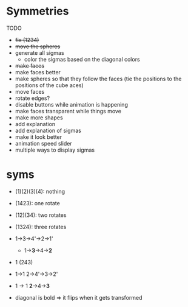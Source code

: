 # Symmetries

TODO

- ~~fix (1234)~~
- ~~move the spheres~~
- generate all sigmas
  - color the sigmas based on the diagonal colors
- ~~make faces~~
- make faces better
- make spheres so that they follow the faces (tie the positions to the positions of the cube aces)
- move faces
- rotate edges?
- disable buttons while animation is happening
- make faces transparent while things move
- make more shapes
- add explanation
- add explanation of sigmas
- make it look better
- animation speed slider
- multiple ways to display sigmas

# syms

- (1)(2)(3)(4): nothing
- (1423): one rotate
- (12)(34): two rotates
- (1324): three rotates
- 1->3->4'->2->1'
  - 1->**3**->4->**2**
- 1 (243)
- 1->1 2->4'->3->2'
- 1 -> 1 **2**->4->**3**

- diagonal is bold => it flips when it gets transformed